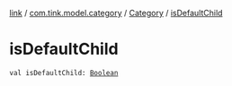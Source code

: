 [link](../../index.md) / [com.tink.model.category](../index.md) / [Category](index.md) / [isDefaultChild](./is-default-child.md)

# isDefaultChild

`val isDefaultChild: `[`Boolean`](https://kotlinlang.org/api/latest/jvm/stdlib/kotlin/-boolean/index.html)